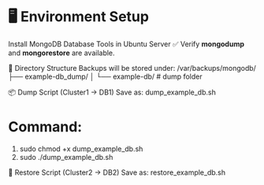 # 🖥️ Environment Setup
Install MongoDB Database Tools in Ubuntu Server
✅ Verify **mongodump** and **mongorestore** are available.

📂 Directory Structure
Backups will be stored under:
/var/backups/mongodb/
   ├── example-db_dump/
   │    └── example-db/   # dump folder

📦 Dump Script (Cluster1 → DB1)
Save as: dump_example_db.sh

# Command:
1. sudo chmod +x dump_example_db.sh
2. sudo ./dump_example_db.sh


🚀 Restore Script (Cluster2 → DB2)
Save as: restore_example_db.sh
